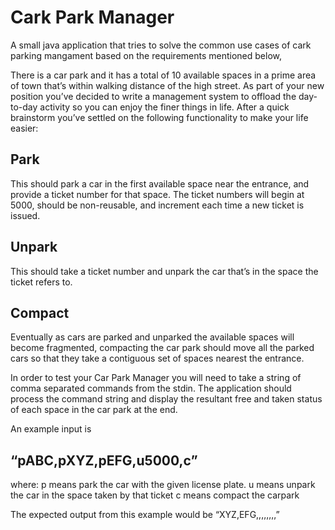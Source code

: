 # Cark Park Manager

A small java application that tries to solve the common use cases of cark parking mangament based on the requirements mentioned below,

There is a car park and it has a total of 10 available spaces in a prime area of town that’s within walking distance of the high street. As part of your 
new position you’ve decided to write a management system to offload the day-to-day activity so you can enjoy the finer things in life. After a quick 
brainstorm you’ve settled on the following functionality to make your life easier: 

## Park 

This should park a car in the first available space near the entrance, and provide a ticket number for that space. The ticket numbers will begin 
at 5000, should be non-reusable, and increment each time a new ticket is issued. 

## Unpark 

This should take a ticket number and unpark the car that’s in the space the ticket refers to.

## Compact 

Eventually as cars are parked and unparked the available spaces will become fragmented, compacting the car park should move all the parked cars so that they take a contiguous set of spaces nearest the entrance. 

In order to test your Car Park Manager you will need to take a string of comma separated commands from the stdin. The application should process the 
command string and display the resultant free and taken status of each space in the car park at the end. 

An example input is 

## “pABC,pXYZ,pEFG,u5000,c”  

where:
p means park the car with the given license plate.
u means unpark the car in the space taken by that ticket
c means compact the carpark

The expected output from this example would be “XYZ,EFG,,,,,,,,”


